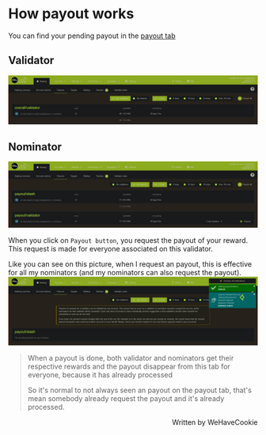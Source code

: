 # How payout works

You can find your pending payout in the [payout tab](https://explorer.pirl.network/#/staking/payout)

## Validator
[<img src="media/payoutValidators.png"/>](media/payoutValidators.png)

## Nominator
[<img src="media/payoutNominators.png"/>](media/payoutNominators.png)

When you click on `Payout button`, you request the payout of your reward. This request is made for everyone associated on this validator.

Like you can see on this picture, when I request an payout, this is effective for all my nominators (and my nominators can also request the payout).
[<img src="media/payoutDone.png"/>](media/payoutDone.png)

> When a payout is done, both validator and nominators get their respective rewards and the payout disappear from this tab for everyone, because it has already processed
>
> So it's normal to not always seen an payout on the payout tab, that's mean somebody already request the payout and it's already processed.

<p align=right> Written by WeHaveCookie </p>
